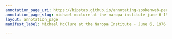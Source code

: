 ```yaml
---
annotation_page_uri: https://hipstas.github.io/annotating-spokenweb-performances/annotations/michael-mcclure-at-the-naropa-institute-june-6-1976-canvas-1-reading-voice.json
annotation_page_slug: michael-mcclure-at-the-naropa-institute-june-6-1976-canvas-1-reading-voice
layout: annotation_page
manifest_label: Michael McClure at the Naropa Institute - June 6, 1976

---
```

